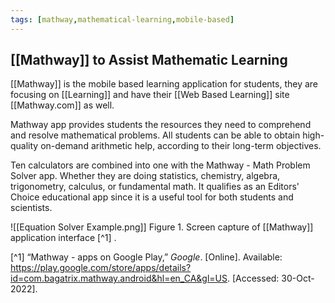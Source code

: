 ```yaml
---
tags: [mathway,mathematical-learning,mobile-based]
---
```


## [[Mathway]] to Assist Mathematic Learning

[[Mathway]] is the mobile based learning application for students, they are focusing on [[Learning]] and have their [[Web Based Learning]] site [[Mathway.com]] as well. 

Mathway app provides students the resources they need to comprehend and resolve mathematical problems. All students can be able to obtain high-quality on-demand arithmetic help, according to their long-term objectives.

Ten calculators are combined into one with the Mathway - Math Problem Solver app. Whether they are doing statistics, chemistry, algebra, trigonometry, calculus, or fundamental math. It qualifies as an Editors' Choice educational app since it is a useful tool for both students and scientists.


![[Equation Solver Example.png]]
Figure 1.  Screen capture of [[Mathway]] application interface [^1] .

[^1] “Mathway - apps on Google Play,” _Google_. [Online]. Available: https://play.google.com/store/apps/details?id=com.bagatrix.mathway.android&hl=en_CA&gl=US. [Accessed: 30-Oct-2022].